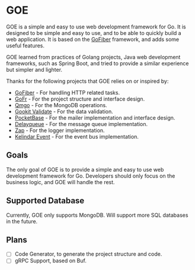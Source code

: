 # GOE

GOE is a simple and easy to use web development framework for Go. It is designed to be simple and easy to use, and to be
able to quickly build a web application. It is based on the [GoFiber](https://gofiber.io/) framework, and adds some
useful features.

GOE learned from practices of Golang projects, Java web development frameworks, such as Spring Boot, and tried to
provide a similar
experience but simpler and lighter.

Thanks for the following projects that GOE relies on or inspired by:

- [GoFiber](https://gofiber.io/) - For handling HTTP related tasks.
- [GoFr](https://gofr.dev/) - For the project structure and interface design.
- [Qmgo](https://github.com/qiniu/qmgo) - For the MongoDB operations.
- [Gookit Validate](https://github.com/gookit/validate) - For the data validation.
- [PocketBase](https://pocketbase.io/) - For the mailer implementation and interface design.
- [Delayqueue](https://github.com/HDT3213/delayqueue) - For the message queue implementation.
- [Zap](https://github.com/uber-go/zap) - For the logger implementation.
- [Kelindar Event](https://github.com/kelindar/event) - For the event bus implementation.

## Goals

The only goal of GOE is to provide a simple and easy to use web development framework for Go. Developers should only
focus on the business logic, and GOE will handle the rest.

## Supported Database

Currently, GOE only supports MongoDB. Will support more SQL databases in the future.

## Plans

- [ ] Code Generator, to generate the project structure and code.
- [ ] gRPC Support, based on Buf.